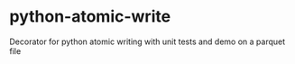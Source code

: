 # python-atomic-write
Decorator for python atomic writing with unit tests and demo on a parquet file
